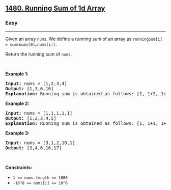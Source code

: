 <h2><a href="https://leetcode.com/problems/running-sum-of-1d-array/">1480. Running Sum of 1d Array</a></h2><h3>Easy</h3><hr><div><p><font papago-translate="cached" papago-id="14">Given an array </font><code>nums</code><font papago-translate="cached" papago-id="15">. We define a running sum of an array as&nbsp;</font><code>runningSum[i] = sum(nums[0]…nums[i])</code><font papago-translate="cached" papago-id="16">.</font></p>

<p><font papago-translate="cached" papago-id="17">Return the running sum of </font><code>nums</code><font papago-translate="cached" papago-id="18">.</font></p>

<p>&nbsp;</p>
<p><strong class="example" papago-id="19" papago-translate="translated">Example 1:</strong></p>

<pre papago-id="20" papago-translate="cached"><strong papago-id="20-0">Input:</strong> nums = [1,2,3,4]
<strong papago-id="20-2">Output:</strong> [1,3,6,10]
<strong papago-id="20-4">Explanation:</strong> Running sum is obtained as follows: [1, 1+2, 1+2+3, 1+2+3+4].</pre>

<p><strong class="example" papago-id="21" papago-translate="translated">Example 2:</strong></p>

<pre papago-id="22" papago-translate="cached"><strong papago-id="22-0">Input:</strong> nums = [1,1,1,1,1]
<strong papago-id="22-2">Output:</strong> [1,2,3,4,5]
<strong papago-id="22-4">Explanation:</strong> Running sum is obtained as follows: [1, 1+1, 1+1+1, 1+1+1+1, 1+1+1+1+1].</pre>

<p><strong class="example" papago-id="23" papago-translate="translated">Example 3:</strong></p>

<pre papago-id="24" papago-translate="cached"><strong papago-id="24-0">Input:</strong> nums = [3,1,2,10,1]
<strong papago-id="24-2">Output:</strong> [3,4,6,16,17]
</pre>

<p>&nbsp;</p>
<p><strong papago-id="25" papago-translate="translated">Constraints:</strong></p>

<ul>
	<li><code>1 &lt;= nums.length &lt;= 1000</code></li>
	<li><code>-10^6&nbsp;&lt;= nums[i] &lt;=&nbsp;10^6</code></li>
</ul>
</div>